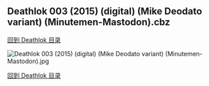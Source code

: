 ## Deathlok 003 (2015) (digital) (Mike Deodato variant) (Minutemen-Mastodon).cbz


[回到 Deathlok 目录](https://github.com/alicewish/markdown/blob/master/series/Deathlok.md)


![Deathlok 003 (2015) (digital) (Mike Deodato variant) (Minutemen-Mastodon).jpg](https://wx1.sinaimg.cn/large/6a9fdecaly1fr0t6u7kmjj21kw2ede82.jpg)

[回到 Deathlok 目录](https://github.com/alicewish/markdown/blob/master/series/Deathlok.md)

